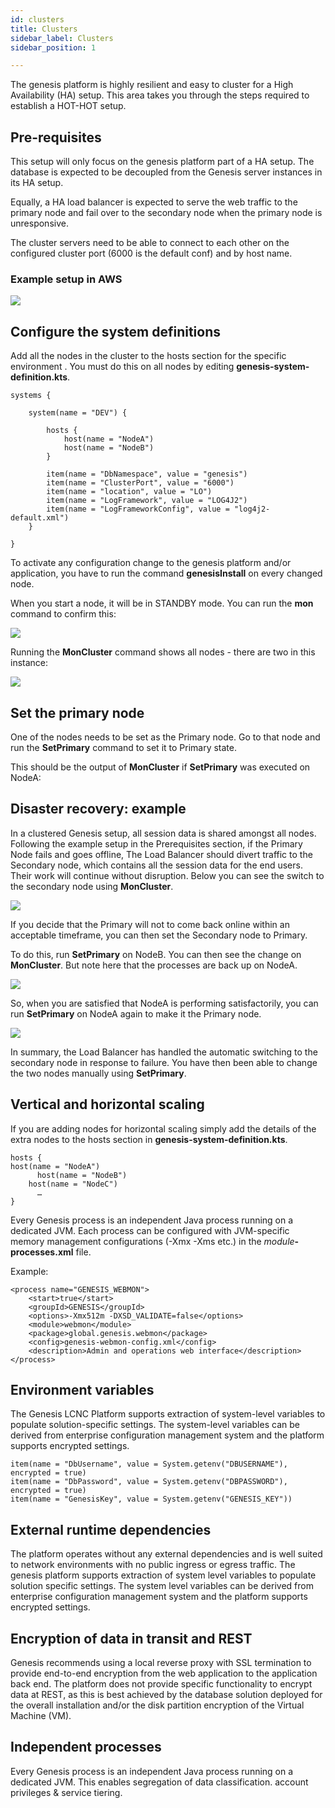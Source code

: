 ```yaml
---
id: clusters
title: Clusters
sidebar_label: Clusters
sidebar_position: 1

---
```

The genesis platform is highly resilient and easy to cluster for a High Availability (HA) setup. This area takes you through the steps required to establish a HOT-HOT setup.

## Pre-requisites

This setup will only focus on the genesis platform part of a HA setup. The database is expected to be decoupled from the Genesis server instances in its HA setup.

Equally, a HA load balancer is expected to serve the web traffic to the primary node and fail over to the secondary node when the primary node is unresponsive.

The cluster servers need to be able to connect to each other on the configured cluster port (6000 is the default conf) and by host name.

### Example setup in AWS

![](/img/cluster-1.png)

## Configure the system definitions

Add all the nodes in the cluster to the hosts section for the specific environment . You must do this on all nodes by editing **genesis-system-definition.kts**.

    systems {
    
        system(name = "DEV") {
    
            hosts {
                host(name = "NodeA")
                host(name = "NodeB")
            }
    
            item(name = "DbNamespace", value = "genesis")
            item(name = "ClusterPort", value = "6000")
            item(name = "location", value = "LO")
            item(name = "LogFramework", value = "LOG4J2")
            item(name = "LogFrameworkConfig", value = "log4j2-default.xml")
        }
    
    }

To activate any configuration change to the genesis platform and/or application, you have to run the command **genesisInstall** on every changed node.

When you start a node, it will be in STANDBY mode. You can run the **mon** command to confirm this:

![](/img/cluster-2-mon.png)

Running the **MonCluster** command shows all nodes - there are two in this instance:

![](/img/cluster-3-moncluster.png)

## Set the primary node

One of the nodes needs to be set as the Primary node. Go to that node and run the **SetPrimary** command to set it to Primary state.

This should be the output of **MonCluster** if **SetPrimary** was executed on NodeA:

## Disaster recovery: example

In a clustered Genesis setup, all session data is shared amongst all nodes. Following the example setup in the Prerequisites section, if the Primary Node fails and goes offline, The Load Balancer should divert traffic to the Secondary node, which contains all the session data for the end users. Their work will continue without disruption. Below you can see the switch to the secondary node using **MonCluster**.

![](/img/cluster-4-disaster-a.png)

If you decide that the Primary will not to come back online within an acceptable timeframe, you can then set the Secondary node to Primary.

To do this, run **SetPrimary** on NodeB. You can then see the change on **MonCluster**. But note here that the processes are back up on NodeA.

![](/img/cluster-5-disaster-c.png)

So, when you are satisfied that NodeA is performing satisfactorily, you can run **SetPrimary** on NodeA again to make it the Primary node.

![](/img/cluster-6-disasterd.png)

In summary, the Load Balancer has handled the automatic switching to the secondary node in response to failure. You have then been able to change the two nodes manually using **SetPrimary**.

## Vertical and horizontal scaling

If you are adding nodes for horizontal scaling simply add the details of the extra nodes to the hosts section in **genesis-system-definition.kts**.

    hosts {
    host(name = "NodeA")
          host(name = "NodeB")
    	host(name = "NodeC")
          …
    }

Every Genesis process is an independent Java process running on a dedicated JVM. Each process can be configured with JVM-specific memory management configurations (-Xmx -Xms etc.) in the _module_**-processes.xml** file.

Example:

    <process name="GENESIS_WEBMON">
    	<start>true</start>
    	<groupId>GENESIS</groupId>
    	<options>-Xmx512m -DXSD_VALIDATE=false</options>
    	<module>webmon</module>
    	<package>global.genesis.webmon</package>
    	<config>genesis-webmon-config.xml</config>
    	<description>Admin and operations web interface</description>
    </process>

## Environment variables

The Genesis LCNC Platform supports extraction of system-level variables to populate solution-specific settings. The system-level variables can be derived from enterprise configuration management system and the platform supports encrypted settings.

    item(name = "DbUsername", value = System.getenv("DBUSERNAME"), encrypted = true)
    item(name = "DbPassword", value = System.getenv("DBPASSWORD"), encrypted = true)
    item(name = "GenesisKey", value = System.getenv("GENESIS_KEY"))

## External runtime dependencies

The platform operates without any external dependencies and is well suited to network environments with no public ingress or egress traffic.
The genesis platform supports extraction of system level variables to populate solution specific settings. The system level variables can be derived from enterprise configuration management system and the platform supports encrypted settings.

## Encryption of data in transit and REST

Genesis recommends using a local reverse proxy with SSL termination to provide end-to-end encryption from the web application to the application back end. The platform does not provide specific functionality to encrypt data at REST, as this is best achieved by the database solution deployed for the overall installation and/or the disk partition encryption of the Virtual Machine (VM).

## Independent processes

Every Genesis process is an independent Java process running on a dedicated JVM. This  enables segregation of data classification. account privileges & service tiering.